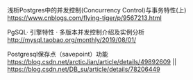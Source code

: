 
浅析Postgres中的并发控制(Concurrency Control)与事务特性(上)  https://www.cnblogs.com/flying-tiger/p/9567213.html

PgSQL· 引擎特性 · 多版本并发控制介绍及实例分析 http://mysql.taobao.org/monthly/2019/08/01/

Postgresql保存点（savepoint）功能 https://blog.csdn.net/arcticJian/article/details/49892609 || https://blog.csdn.net/DB_su/article/details/78206449
